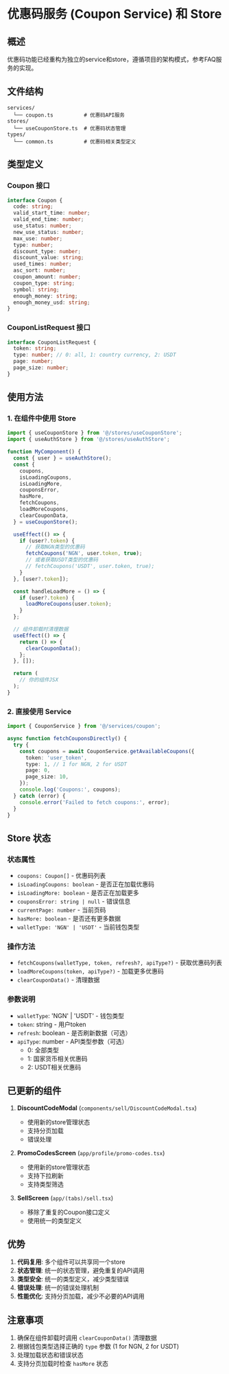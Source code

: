# 优惠码服务 (Coupon Service) 和 Store

## 概述

优惠码功能已经重构为独立的service和store，遵循项目的架构模式，参考FAQ服务的实现。

## 文件结构

```
services/
  └── coupon.ts          # 优惠码API服务
stores/
  └── useCouponStore.ts  # 优惠码状态管理
types/
  └── common.ts          # 优惠码相关类型定义
```

## 类型定义

### Coupon 接口
```typescript
interface Coupon {
  code: string;
  valid_start_time: number;
  valid_end_time: number;
  use_status: number;
  new_use_status: number;
  max_use: number;
  type: number;
  discount_type: number;
  discount_value: string;
  used_times: number;
  asc_sort: number;
  coupon_amount: number;
  coupon_type: string;
  symbol: string;
  enough_money: string;
  enough_money_usd: string;
}
```

### CouponListRequest 接口
```typescript
interface CouponListRequest {
  token: string;
  type: number; // 0: all, 1: country currency, 2: USDT
  page: number;
  page_size: number;
}
```

## 使用方法

### 1. 在组件中使用 Store

```typescript
import { useCouponStore } from '@/stores/useCouponStore';
import { useAuthStore } from '@/stores/useAuthStore';

function MyComponent() {
  const { user } = useAuthStore();
  const {
    coupons,
    isLoadingCoupons,
    isLoadingMore,
    couponsError,
    hasMore,
    fetchCoupons,
    loadMoreCoupons,
    clearCouponData,
  } = useCouponStore();

  useEffect(() => {
    if (user?.token) {
      // 获取NGN类型的优惠码
      fetchCoupons('NGN', user.token, true);
      // 或者获取USDT类型的优惠码
      // fetchCoupons('USDT', user.token, true);
    }
  }, [user?.token]);

  const handleLoadMore = () => {
    if (user?.token) {
      loadMoreCoupons(user.token);
    }
  };

  // 组件卸载时清理数据
  useEffect(() => {
    return () => {
      clearCouponData();
    };
  }, []);

  return (
    // 你的组件JSX
  );
}
```

### 2. 直接使用 Service

```typescript
import { CouponService } from '@/services/coupon';

async function fetchCouponsDirectly() {
  try {
    const coupons = await CouponService.getAvailableCoupons({
      token: 'user_token',
      type: 1, // 1 for NGN, 2 for USDT
      page: 0,
      page_size: 10,
    });
    console.log('Coupons:', coupons);
  } catch (error) {
    console.error('Failed to fetch coupons:', error);
  }
}
```

## Store 状态

### 状态属性
- `coupons: Coupon[]` - 优惠码列表
- `isLoadingCoupons: boolean` - 是否正在加载优惠码
- `isLoadingMore: boolean` - 是否正在加载更多
- `couponsError: string | null` - 错误信息
- `currentPage: number` - 当前页码
- `hasMore: boolean` - 是否还有更多数据
- `walletType: 'NGN' | 'USDT'` - 当前钱包类型

### 操作方法
- `fetchCoupons(walletType, token, refresh?, apiType?)` - 获取优惠码列表
- `loadMoreCoupons(token, apiType?)` - 加载更多优惠码
- `clearCouponData()` - 清理数据

### 参数说明
- `walletType`: 'NGN' | 'USDT' - 钱包类型
- `token`: string - 用户token
- `refresh`: boolean - 是否刷新数据（可选）
- `apiType`: number - API类型参数（可选）
  - 0: 全部类型
  - 1: 国家货币相关优惠码
  - 2: USDT相关优惠码

## 已更新的组件

1. **DiscountCodeModal** (`components/sell/DiscountCodeModal.tsx`)
   - 使用新的store管理状态
   - 支持分页加载
   - 错误处理

2. **PromoCodesScreen** (`app/profile/promo-codes.tsx`)
   - 使用新的store管理状态
   - 支持下拉刷新
   - 支持类型筛选

3. **SellScreen** (`app/(tabs)/sell.tsx`)
   - 移除了重复的Coupon接口定义
   - 使用统一的类型定义

## 优势

1. **代码复用**: 多个组件可以共享同一个store
2. **状态管理**: 统一的状态管理，避免重复的API调用
3. **类型安全**: 统一的类型定义，减少类型错误
4. **错误处理**: 统一的错误处理机制
5. **性能优化**: 支持分页加载，减少不必要的API调用

## 注意事项

1. 确保在组件卸载时调用 `clearCouponData()` 清理数据
2. 根据钱包类型选择正确的 `type` 参数 (1 for NGN, 2 for USDT)
3. 处理加载状态和错误状态
4. 支持分页加载时检查 `hasMore` 状态 